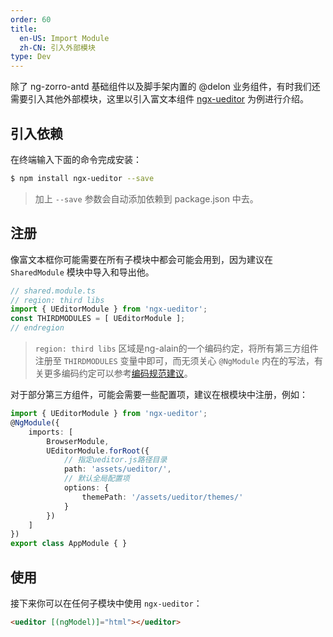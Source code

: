 ```yaml
---
order: 60
title:
  en-US: Import Module
  zh-CN: 引入外部模块
type: Dev
---
```


除了 ng-zorro-antd 基础组件以及脚手架内置的 @delon 业务组件，有时我们还需要引入其他外部模块，这里以引入富文本组件 [ngx-ueditor](https://github.com/cipchk/ngx-ueditor) 为例进行介绍。

## 引入依赖

在终端输入下面的命令完成安装：

```bash
$ npm install ngx-ueditor --save
```

> 加上 `--save` 参数会自动添加依赖到 package.json 中去。

## 注册

像富文本框你可能需要在所有子模块中都会可能会用到，因为建议在 `SharedModule` 模块中导入和导出他。

```ts
// shared.module.ts
// region: third libs
import { UEditorModule } from 'ngx-ueditor';
const THIRDMODULES = [ UEditorModule ];
// endregion
```

> `region: third libs` 区域是ng-alain的一个编码约定，将所有第三方组件注册至 `THIRDMODULES` 变量中即可，而无须关心 `@NgModule` 内在的写法，有关更多编码约定可以参考[编码规范建议](/docs/style-guide)。

对于部分第三方组件，可能会需要一些配置项，建议在根模块中注册，例如：

```ts
import { UEditorModule } from 'ngx-ueditor';
@NgModule({
    imports: [
        BrowserModule,
        UEditorModule.forRoot({
            // 指定ueditor.js路径目录
            path: 'assets/ueditor/',
            // 默认全局配置项
            options: {
                themePath: '/assets/ueditor/themes/'
            }
        })
    ]
})
export class AppModule { }
```

## 使用

接下来你可以在任何子模块中使用 `ngx-ueditor`：

```html
<ueditor [(ngModel)]="html"></ueditor>
```
